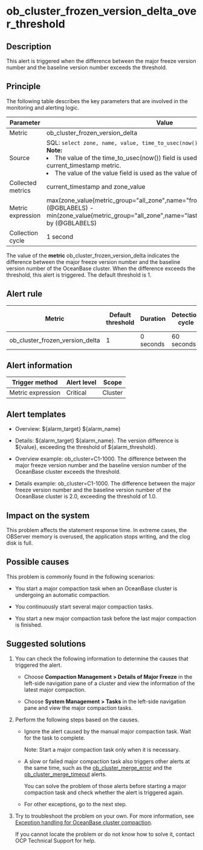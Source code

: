 ob_cluster_frozen_version_delta_over_threshold 
===================================================================



**Description** 
------------------------------------

This alert is triggered when the difference between the major freeze version number and the baseline version number exceeds the threshold.

Principle 
------------------------------

The following table describes the key parameters that are involved in the monitoring and alerting logic. 


|     Parameter     |                                                                                                                                                                                                               Value                                                                                                                                                                                                                |
|-------------------|------------------------------------------------------------------------------------------------------------------------------------------------------------------------------------------------------------------------------------------------------------------------------------------------------------------------------------------------------------------------------------------------------------------------------------|
| Metric            | ob_cluster_frozen_version_delta                                                                                                                                                                                                                                                                                                                                                                                                    |
| Source            | SQL:  ```select zone, name, value, time_to_usec(now()) from __all_zone; ``` </br> **Note:**  <li> The value of the time_to_usec(now()) field is used as the value of the current_timestamp metric.   </li><li> The value of the value field is used as the value of the zone_value metric. </li>   |
| Collected metrics | current_timestamp and zone_value                                                                                                                                                                                                                                                                                                                                                                                                   |
| Metric expression | max(zone_value{metric_group="all_zone",name="frozen_version",@LABELS}) by (@GBLABELS) - min(zone_value{metric_group="all_zone",name="last_merged_version",@LABELS}) by (@GBLABELS)                                                                                                                                                                                                                                                 |
| Collection cycle  | 1 second                                                                                                                                                                                                                                                                                                                                                                                                                           |



The value of the **metric** ob_cluster_frozen_version_delta indicates the difference between the major freeze version number and the baseline version number of the OceanBase cluster. When the difference exceeds the threshold, this alert is triggered. The default threshold is 1.

**Alert rule** 
-----------------------------------



|             Metric              | Default threshold | Duration  | Detection cycle | Time before clearance |
|---------------------------------|-------------------|-----------|-----------------|-----------------------|
| ob_cluster_frozen_version_delta | 1                 | 0 seconds | 60 seconds      | 5 minutes             |



**Alert information** 
------------------------------------------



|  Trigger method   | Alert level |  Scope  |
|-------------------|-------------|---------|
| Metric expression | Critical    | Cluster |



**Alert templates** 
----------------------------------------

* Overview: \${alarm_target} ${alarm_name}

  

* Details: \${alarm_target} \${alarm_name}. The version difference is \${value}, exceeding the threshold of ${alarm_threshold}.

  

* Overview example: ob_cluster=C1-1000. The difference between the major freeze version number and the baseline version number of the OceanBase cluster exceeds the threshold.

  

* Details example: ob_cluster=C1-1000. The difference between the major freeze version number and the baseline version number of the OceanBase cluster is 2.0, exceeding the threshold of 1.0.

  




**Impact on the system** 
---------------------------------------------

This problem affects the statement response time. In extreme cases, the OBServer memory is overused, the application stops writing, and the clog disk is full.

**Possible causes** 
----------------------------------------

This problem is commonly found in the following scenarios:

* You start a major compaction task when an OceanBase cluster is undergoing an automatic compaction.

  

* You continuously start several major compaction tasks.

  

* You start a new major compaction task before the last major compaction is finished.

  




Suggested solutions 
----------------------------------------

1. You can check the following information to determine the causes that triggered the alert. 

   * Choose **Compaction Management \> Details of Major Freeze** in the left-side navigation pane of a cluster and view the information of the latest major compaction.

     
   
   * Choose **System Management \> Tasks** in the left-side navigation pane and view the major compaction tasks.

     
   

   

2. Perform the following steps based on the causes. 

   * Ignore the alert caused by the manual major compaction task. Wait for the task to complete. 

     Note: Start a major compaction task only when it is necessary.
     
   
   * A slow or failed major compaction task also triggers other alerts at the same time, such as the [ob_cluster_merge_error](../2.ob-alert/6.a-ob_cluster_merge_error-ob-cluster-merge-error-occurs.md) and the [ob_cluster_merge_timeout](../2.ob-alert/7.ob_cluster_merge_timeout-ob-cluster-merge-timeout.md) alerts. 

     You can solve the problem of those alerts before starting a major compaction task and check whether the alert is triggered again.
     
   
   * For other exceptions, go to the next step.

     
   

   

3. Try to troubleshoot the problem on your own. For more information, see [Exception handling for OceanBase cluster compaction](../4.alarm-appendix/3.handle-oceanbase-cluster-merge-exceptions.md). 

   If you cannot locate the problem or do not know how to solve it, contact OCP Technical Support for help.
   



